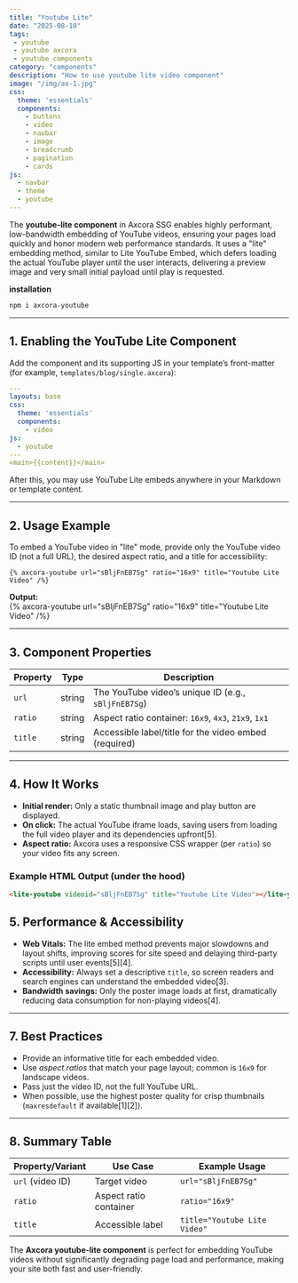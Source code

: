 ```yaml
---
title: "Youtube Lite"
date: "2025-08-10"
tags: 
 - youtube
 - youtube axcora
 - youtube components
category: "components"
description: "How to use youtube lite video component"
image: "/img/ax-1.jpg"
css:
  theme: 'essentials'
  components:
    - buttons
    - video
    - navbar
    - image
    - breadcrumb
    - pagination
    - cards
js:
  - navbar
  - theme
  - youtube
---
```


The **youtube-lite component** in Axcora SSG enables highly performant, low-bandwidth embedding of YouTube videos, ensuring your pages load quickly and honor modern web performance standards. It uses a "lite" embedding method, similar to Lite YouTube Embed, which defers loading the actual YouTube player until the user interacts, delivering a preview image and very small initial payload until play is requested.

**installation**

```bash
npm i axcora-youtube
```

---

## 1. Enabling the YouTube Lite Component

Add the component and its supporting JS in your template’s front-matter (for example, `templates/blog/single.axcora`):

```yaml
---
layouts: base
css:
  theme: 'essentials'
  components:
    - video
js: 
  - youtube
---
<main>{{content}}</main>
```

After this, you may use YouTube Lite embeds anywhere in your Markdown or template content.

---

## 2. Usage Example

To embed a YouTube video in "lite" mode, provide only the YouTube video ID (not a full URL), the desired aspect ratio, and a title for accessibility:

```
{% axcora-youtube url="sBljFnEB7Sg" ratio="16x9" title="Youtube Lite Video" /%}
```

**Output:**  
{% axcora-youtube url="sBljFnEB7Sg" ratio="16x9" title="Youtube Lite Video" /%}

---

## 3. Component Properties

| Property   | Type   | Description                                             |
|------------|--------|---------------------------------------------------------|
| `url`      | string | The YouTube video’s unique ID (e.g., `sBljFnEB7Sg`)     |
| `ratio`    | string | Aspect ratio container: `16x9`, `4x3`, `21x9`, `1x1`   |
| `title`    | string | Accessible label/title for the video embed (required)   |

---

## 4. How It Works

- **Initial render:** Only a static thumbnail image and play button are displayed.
- **On click:** The actual YouTube iframe loads, saving users from loading the full video player and its dependencies upfront[5].
- **Aspect ratio:** Axcora uses a responsive CSS wrapper (per `ratio`) so your video fits any screen.

### Example HTML Output (under the hood)

```html
<lite-youtube videoid="sBljFnEB7Sg" title="Youtube Lite Video"></lite-youtube>
```

## 5. Performance & Accessibility

- **Web Vitals:** The lite embed method prevents major slowdowns and layout shifts, improving scores for site speed and delaying third-party scripts until user events[5][4].
- **Accessibility:** Always set a descriptive `title`, so screen readers and search engines can understand the embedded video[3].
- **Bandwidth savings:** Only the poster image loads at first, dramatically reducing data consumption for non-playing videos[4].

---

## 7. Best Practices

- Provide an informative title for each embedded video.
- Use _aspect ratios_ that match your page layout; common is `16x9` for landscape videos.
- Pass just the video ID, not the full YouTube URL.
- When possible, use the highest poster quality for crisp thumbnails (`maxresdefault` if available[1][2]).

---

## 8. Summary Table

| Property/Variant     | Use Case                | Example Usage                                  |
|----------------------|-------------------------|------------------------------------------------|
| `url` (video ID)     | Target video            | `url="sBljFnEB7Sg"`                            |
| `ratio`              | Aspect ratio container  | `ratio="16x9"`                                 |
| `title`              | Accessible label        | `title="Youtube Lite Video"`                   |

The **Axcora youtube-lite component** is perfect for embedding YouTube videos without significantly degrading page load and performance, making your site both fast and user-friendly.
